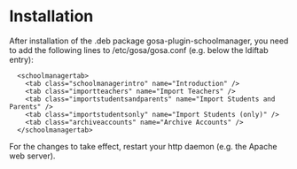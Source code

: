 # Installation

After installation of the .deb package gosa-plugin-schoolmanager, you
need to add the following lines to /etc/gosa/gosa.conf (e.g. below the
ldiftab entry):

```
  <schoolmanagertab>
    <tab class="schoolmanagerintro" name="Introduction" />
    <tab class="importteachers" name="Import Teachers" />
    <tab class="importstudentsandparents" name="Import Students and Parents" />
    <tab class="importstudentsonly" name="Import Students (only)" />
    <tab class="archiveaccounts" name="Archive Accounts" />
  </schoolmanagertab>

```

For the changes to take effect, restart your http daemon (e.g. the Apache web server).
